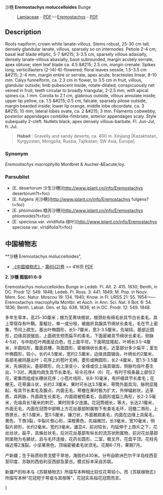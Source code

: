 沙穗 **Eremostachys moluccelloides** Bunge

> [Lamiaceae](http://www.iplant.cn/info/Lamiaceae?t=foc) - [PDF](http://www.iplant.cn/foc/pdf/Lamiaceae.pdf)>>[Eremostachys](http://www.iplant.cn/info/Eremostachys?t=foc) - [PDF](http://www.iplant.cn/foc/pdf/Eremostachys.pdf)

## Description

Roots napiform, crown white lanate-villous. Stems robust, 25-30 cm tall; densely glandular lanate, villous, sparsely so on internodes. Petiole 2-4 cm; basal leaf blade elliptic, 5-7 &amp;#215; 3-3.5 cm, sparsely villous adaxially, densely lanate-villous abaxially, base subrounded, margin acutely serrate, apex obtuse; stem leaf blade ca. 4.5 &amp;#215; 2.5 cm, margin crenate. Spikes long; verticillasters (2-)4(-6)-flowered; floral leaves sessile, 1.5-3.5 cm &amp;#215; 2-4 mm, margin entire or serrate, apex acute; bracteoles linear, 8-10 mm. Calyx funnelform, ca. 2.3 cm in flower, to 3.5 cm in fruit, villous, glandular outside; limb pubescent inside, rotate-dilated, conspicuously net veined in fruit; teeth circular to broadly triangular, 2-2.5 mm, with apical spines ca. 1 mm. Corolla to 2.1 cm, glabrous outside, villous annulate inside; upper lip yellow, ca. 1.5 &amp;#215; 0.5 cm, falcate, sparsely pilose outside, margin bearded inside; lower lip orange, middle lobe obcordate, ca. 3 &amp;#215; 10 mm; lateral lobes ovate, ca. 2 &amp;#215; 3 mm. Filaments cobwebby, posterior appendages comblike-fimbriate, anterior appendages scaly. Style subequally 2-cleft. Nutlets black, apex densely villous-barbate. Fl. Jun-Jul, fr. Jul.

> **Habait** : 
> Gravelly and sandy deserts; ca. 400 m. Xinjiang [Kazakhstan, Kyrgyzstan, Mongolia, Russia, Tajikistan; SW Asia, Europe].

### Synonym
*Eremostachys macrophylla* Montbret & Aucher-&amp;Eacute;loy.

### Parsublist

* [E.  desertorum  沙生沙穗](http://www.iplant.cn/info/Eremostachys desertorum?t=foc)
* [E.  fulgens  光沙穗](http://www.iplant.cn/info/Eremostachys fulgens?t=foc)
* [E.  phlomoides  糙苏沙穗](http://www.iplant.cn/info/Eremostachys phlomoides?t=foc)
* [E.  speciosa var. viridifolia  绿叶](http://www.iplant.cn/info/Eremostachys speciosa var. viridifolia?t=foc)

## 中国植物志

**沙穗 Eremostachys moluccelloides",

* [《中国植物志》](http://www.iplant.cn/frps)- [第65(2)卷](http://www.iplant.cn/frps/vol/65(2)) >> 416页 [PDF](http://www.iplant.cn/frps/pdf/65(2)/416.PDF)

**2. 沙穗 图版81:6-9**

Eremostachys moluccelloides Bunge in Ledeb. Fl. Alt. 2: 415. 1830; Benth, in DC. Prodr 12: 549. 1848; Ledeb. Fl. Ross. 3: 441. 1849; M. Pop. in Nouv. Mem. Soc. Natur. Moscou 19: 134. 1940; Know. in Fl. URSS 21: 55. 1954——Eremostachys macrophylla Montbr. et Auch. in Ann. Sci. Nat. II Bot. 6: 54. 1836; Benth. Labiat. Gen. et Sp. 638. 1836; et in DC. Prodr. 12: 549. 1848.

多年生草本，高25-30厘米；根为芜菁块根状，根颈处有绵毛状具节白长柔毛，其上常宿存有叶鞘。茎粗壮，单一或分枝，被曲折具腺具节绵状长柔毛，毛在节上密集，节间上疏生。基出叶椭圆形，长5-7厘米，宽3-3.5厘米，先端钝，基部近圆形，边缘具锐锯齿，上面疏生短而扁平的柔毛，下面密被具节绵状长柔毛，侧脉4-5对，与中肋在叶两面呈白色，在上面平坦，下面明显隆起，叶柄长3.5-4厘米，半圆柱形，腹面具槽，背面圆形，密被绵状长柔毛，近茎部分多少扁平；茎生叶椭圆形，较小，长约4.5厘米，宽约2.5厘米，边缘具圆锯齿，叶柄长约2厘米，各部毛被同基出叶；花序上的苞叶无柄，菱形或椭圆形，长2-4厘米，宽1.5-3.5厘米，先端锐尖，基部楔形，向上渐变小，全缘或仅上端具锯齿，侧脉均自叶基生出，1-3对，两面均疏生具节长柔毛。轮伞花序4（6）花，有时于枝条最上部仅2花，密集而组成长穗状花序；小苞片线形，长8-10毫米，有纤细具节长柔毛；花梗无。花萼漏斗状，长约2.3厘米，果时可长达3.5厘米，萼筒外面具沟，脉明显隆起，有具节长柔毛及腺点，内面无毛，萼檐在果时极为扩大，外伸辐射状，近革质，具网脉，外面疏生长柔毛，内面疏被短柔毛，齿圆形或扁三角形，长2-2.5毫米，先端具长1毫米的刺芒，果时则多少连接。花冠筒细长，等大，长达2.1厘米，外面无毛，内面在冠筒中部稍上方花丝基部附属物下有柔毛毛环，冠檐二唇形，上唇狭长，长1.5厘米，宽0.5厘米，镰刀状，外面被疏柔毛，内面在边缘上具髯毛，黄色，下唇3裂，中裂片倒心形，深橙黄色，先端微凹，长3毫米，宽10毫米，侧裂片卵形，长约2毫米，宽约3毫米。雄蕊4，前对较长，均延伸于上唇片之下，花丝丝状，扁平，具蛛丝状毛，后对花丝基部有纵长的流苏状附属物，前对花丝基部附属物为毛鳞状，且与毛环连接，花药长圆形，二室，极叉开。花盘平顶。花柱先端近等2浅裂。小坚果黑色，顶端密被柔毛状须毛。花期6-7月，果期7月。

产新疆；生于砾质砂质戈壁干旱地，海拔约430米。分布自欧洲巴尔干半岛经西亚至印度、苏联的西伯利亚西部及蒙古。模式标本采自苏联。

新疆产的标本与《苏联植物志》所描写本种相比较仅花萼较小。而《苏联植物志》所描写本种“花冠短于萼或与其相等”，花冠实系指花冠筒而言。

}